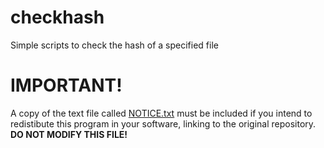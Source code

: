 # checkhash
Simple scripts to check the hash of a specified file

# **IMPORTANT!**
A copy of the text file called [NOTICE.txt](./NOTICE.txt) must be included if you intend to redistibute this program in your software, linking to the original repository. **DO NOT MODIFY THIS FILE!**